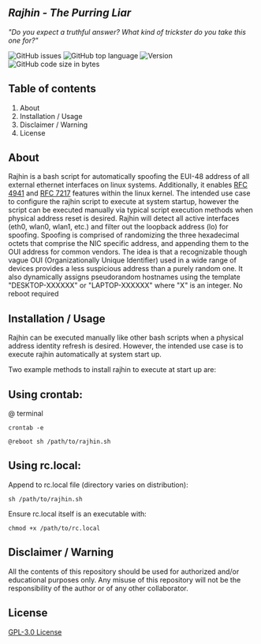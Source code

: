 ## *Rajhin - The Purring Liar*
*"Do you expect a truthful answer?  What kind of trickster do you take this one for?"*

![GitHub issues](https://img.shields.io/github/issues/Operational-Sciences-Group/rajhin?logo=Github&style=plastic)
![GitHub top language](https://img.shields.io/github/languages/top/Operational-Sciences-Group/rajhin?logo=Bash&style=plastic)
![Version](https://img.shields.io/badge/Version-1.2-sucess?style=plastic)
![GitHub code size in bytes](https://img.shields.io/github/languages/code-size/Operational-Sciences-Group/rajhin?style=plastic)

## Table of contents

1. About
2. Installation / Usage
3. Disclaimer / Warning
4. License

## About

Rajhin is a bash script for automatically spoofing the EUI-48 address of all external ethernet interfaces on linux systems. Additionally, it enables [RFC 4941](https://datatracker.ietf.org/doc/html/rfc4941) and [RFC 7217](https://datatracker.ietf.org/doc/html/rfc7217) features within the linux kernel.
The intended use case to configure the rajhin script to execute at system startup, however the script can be executed manually via typical script execution methods when physical address reset is desired.
Rajhin will detect all active interfaces (eth0, wlan0, wlan1, etc.) and filter out the loopback address (lo) for spoofing.
Spoofing is comprised of randomizing the three hexadecimal octets that comprise the NIC specific address, and appending them to the OUI address for common vendors.
The idea is that a recognizable though vague OUI (Organizationally Unique Identifier) used in a wide range of devices provides a less suspicious address than a purely random one.
It also dynamically assigns pseudorandom hostnames using the template "DESKTOP-XXXXXX" or "LAPTOP-XXXXXX" where "X" is an integer. No reboot required

## Installation / Usage

Rajhin can be executed manually like other bash scripts when a physical address identity refresh is desired.  However, the intended use case is to execute rajhin automatically at system start up.

Two example methods to install rajhin to execute at start up are:

## Using crontab:

@ terminal

``` crontab -e ```

``` @reboot sh /path/to/rajhin.sh ```

## Using rc.local:

Append to rc.local file (directory varies on distribution):

``` sh /path/to/rajhin.sh ```

Ensure rc.local itself is an executable with:

``` chmod +x /path/to/rc.local ```

## Disclaimer / Warning

All the contents of this repository should be used for authorized and/or educational purposes only. Any misuse of this repository will not be the responsibility of the author or of any other collaborator.

## License

[GPL-3.0 License](https://www.gnu.org/licenses/gpl-3.0.html)
